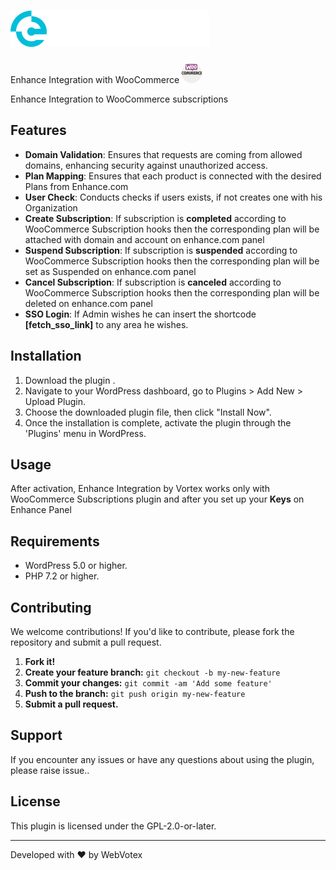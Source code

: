 # ![Logo](/images/white_enhance.svg "Enhance Logo")  
Enhance Integration with WooCommerce
<img src="/images/woo.png" alt="Woo Logo" width="32" height="32">

Enhance Integration to WooCommerce subscriptions

## Features

- **Domain Validation**: Ensures that requests are coming from allowed domains, enhancing security against unauthorized access.
- **Plan Mapping**: Ensures that each product is connected with the desired Plans from Enhance.com
- **User Check**: Conducts checks if users exists, if not creates one with his Organization
- **Create Subscription**: If subscription is **completed** according to WooCommerce Subscription hooks then the corresponding plan will be attached with domain and account on enhance.com panel
- **Suspend Subscription**: If subscription is **suspended** according to WooCommerce Subscription hooks then the corresponding plan will be set as Suspended on enhance.com panel
- **Cancel Subscription**: If subscription is **canceled** according to WooCommerce Subscription hooks then the corresponding plan will be deleted on enhance.com panel
- **SSO Login**: If Admin wishes he can insert the shortcode **[fetch_sso_link]** to any area he wishes.


## Installation

1. Download the plugin .
2. Navigate to your WordPress dashboard, go to Plugins > Add New > Upload Plugin.
3. Choose the downloaded plugin file, then click "Install Now".
4. Once the installation is complete, activate the plugin through the 'Plugins' menu in WordPress.

## Usage

After activation, Enhance Integration by Vortex works only with WooCommerce Subscriptions plugin and after you set up your **Keys** on Enhance Panel

## Requirements

- WordPress 5.0 or higher.
- PHP 7.2 or higher.

## Contributing

We welcome contributions! If you'd like to contribute, please fork the repository and submit a pull request.

1. **Fork it!**
2. **Create your feature branch:** `git checkout -b my-new-feature`
3. **Commit your changes:** `git commit -am 'Add some feature'`
4. **Push to the branch:** `git push origin my-new-feature`
5. **Submit a pull request.**

## Support

If you encounter any issues or have any questions about using the plugin, please raise issue..

## License

This plugin is licensed under the GPL-2.0-or-later.

---

Developed with ❤ by WebVotex
